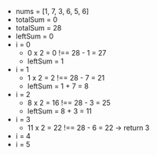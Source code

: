 - nums = [1, 7, 3, 6, 5, 6]
- totalSum = 0
- totalSum = 28
- leftSum = 0
- i = 0
  - 0 x 2 = 0 !== 28 - 1 = 27
  - leftSum = 1
- i = 1
  - 1 x 2 = 2 !== 28 - 7 = 21
  - leftSum = 1 + 7 = 8
- i = 2
  - 8 x 2 = 16 !== 28 - 3 = 25
  - leftSum = 8 + 3 = 11
- i = 3
  - 11 x 2 = 22 !== 28 - 6 = 22 -> return 3
- i = 4
- i = 5
